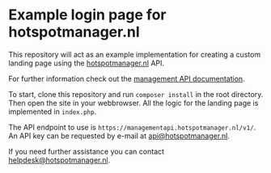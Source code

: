 # Example login page for hotspotmanager.nl

This repository will act as an example implementation for creating a custom
landing page using the [hotspotmanager.nl](http://www.hotspotmanager.nl) API.

For further information check out the [management API documentation](http://handleidingen.interexperts.nl/hotspot-managementapi/).

To start, clone this repository and run `composer install` in the
root directory. Then open the site in your webbrowser. All the logic for the
landing page is implemented in `index.php`.

The API endpoint to use is `https://managementapi.hotspotmanager.nl/v1/`.
An API key can be requested by e-mail at [api@hotspotmanager.nl](mailto:api@hotspotmanager.nl).

If you need further assistance you can contact [helpdesk@hotspotmanager.nl](mailto:helpdesk@hotspotmanager.nl).